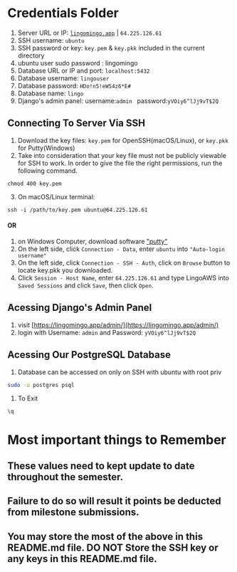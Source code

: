 # Credentials Folder

1. Server URL or IP: [`lingomingo.app`](https://lingomingo.app/) | `64.225.126.61`
2. SSH username: `ubuntu`
3. SSH password or key: `key.pem` & `key.pkk` included in the current directory
4. ubuntu user sudo password : lingomingo
5. Database URL or IP and port: `localhost:5432`
6. Database username: `lingouser`
7. Database password: `HDo!n5!eW54z6*E#`
8. Database name: `lingo`
9. Django's admin panel: 
  username:`admin `
  password:`yVOiy6^lJj9vT$2Q`

## Connecting To Server Via SSH
1. Download the key files: `key.pem` for OpenSSH(macOS/Linux), or `key.pkk` for Putty(Windows)
2. Take into consideration that your key file must not be publicly viewable for SSH to work. In order to give the file the right permissions, run the following command. 
```
chmod 400 key.pem
```
3. On macOS/Linux terminal: 
```
ssh -i /path/to/key.pem ubuntu@64.225.126.61
```
#### OR
1. on Windows Computer, download software ["putty"](https://www.chiark.greenend.org.uk/~sgtatham/putty/latest.html)
1. On the left side, click `Connection - Data`, enter `ubuntu` into `"Auto-login username"`
1. On the left side, click `Connection - SSH - Auth`, click on `Browse` button to locate key.pkk you downloaded.
1. Click `Session - Host Name`, enter `64.225.126.61` and type LingoAWS into `Saved Sessions` and click `Save`, then click `Open`.

## Acessing Django's Admin Panel
1. visit [https://lingomingo.app/admin/](https://lingomingo.app/admin/)
1. login with Username: `admin` and Password: `yVOiy6^lJj9vT$2Q`

## Acessing Our PostgreSQL Database
1. Database can be accessed on only on SSH with ubuntu with root priv
```bash
sudo -u postgres psql
```
1. To Exit
```PostgreSQL
\q
```

# Most important things to Remember
## These values need to kept update to date throughout the semester. <br>
## <strong>Failure to do so will result it points be deducted from milestone submissions.</strong><br>
## You may store the most of the above in this README.md file. DO NOT Store the SSH key or any keys in this README.md file.
